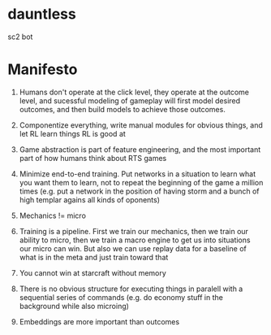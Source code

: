 # dauntless
sc2 bot

# Manifesto

1. Humans don't operate at the click level, they operate at the outcome level, and sucessful modeling of gameplay will first model desired outcomes, and then build models to achieve those outcomes.

2. Componentize everything, write manual modules for obvious things, and let RL learn things RL is good at

3. Game abstraction is part of feature engineering, and the most important part of how humans think about RTS games

4. Minimize end-to-end training.  Put networks in a situation to learn what you want them to learn, not to repeat the beginning of the game a million times (e.g. put a network in the position of having storm and a bunch of high templar agains all kinds of oponents)

5. Mechanics != micro

6. Training is a pipeline.  First we train our mechanics, then we train our ability to micro, then we train a macro engine to get us into situations our micro can win.  But also we can use replay data for a baseline of what is in the meta and just train toward that

7. You cannot win at starcraft without memory

8. There is no obvious structure for executing things in paralell with a sequential series of commands (e.g. do economy stuff in the background while also microing)

9. Embeddings are more important than outcomes

